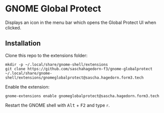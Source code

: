 # GNOME Global Protect

Displays an icon in the menu bar which opens the Global Protect UI when clicked.

## Installation

Clone this repo to the extensions folder:

```
mkdir -p ~/.local/share/gnome-shell/extensions
git clone https://github.com/saschahagedorn-f3/gnome-globalprotect ~/.local/share/gnome-shell/extensions/gnomeglobalprotect@sascha.hagedorn.form3.tech
```

Enable the extension:

```
gnome-extensions enable gnomeglobalprotect@sascha.hagedorn.form3.tech
```

Restart the GNOME shell with <kbd>Alt</kbd> + <kbd>F2</kbd> and type `r`.
